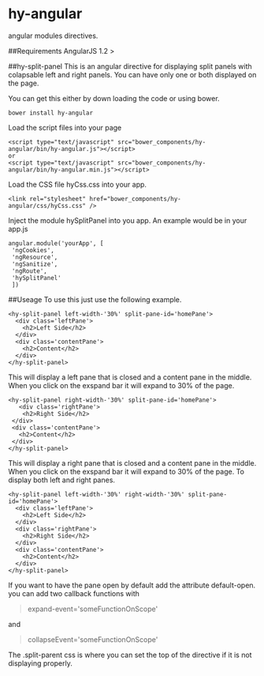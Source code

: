 hy-angular
==========

angular modules directives.

##Requirements
AngularJS 1.2 >


##hy-split-panel
This is an angular directive for displaying split panels with colapsable left and right panels.  You can have only one
or both displayed on the page.

You can get this either by down loading the code or using bower.

    bower install hy-angular
  
Load the script files into your page

    <script type="text/javascript" src="bower_components/hy-angular/bin/hy-angular.js"></script>
    or
    <script type="text/javascript" src="bower_components/hy-angular/bin/hy-angular.min.js"></script>
  
Load the CSS file hyCss.css into your app.

    <link rel="stylesheet" href="bower_components/hy-angular/css/hyCss.css" />

Inject the module hySplitPanel into you app.  An example would be in your app.js

    angular.module('yourApp', [
     'ngCookies',
     'ngResource',
     'ngSanitize',
     'ngRoute',
     'hySplitPanel'
     ])


##Useage
To use this just use the following example.

    <hy-split-panel left-width-'30%' split-pane-id='homePane'>
      <div class='leftPane'>
        <h2>Left Side</h2>
      </div>
      <div class='contentPane'>
        <h2>Content</h2>
      </div>
    </hy-split-panel>
  
This will display a left pane that is closed and a content pane in the middle.  When you click on the exspand bar it
will expand to 30% of the page.

    <hy-split-panel right-width-'30%' split-pane-id='homePane'>
       <div class='rightPane'>
        <h2>Right Side</h2>
     </div>
     <div class='contentPane'>
       <h2>Content</h2>
     </div>
    </hy-split-panel>
  
This will display a right pane that is closed and a content pane in the middle.  When you click on the exspand bar it
will expand to 30% of the page.
To display both left and right panes.

    <hy-split-panel left-width-'30%' right-width-'30%' split-pane-id='homePane'>
      <div class='leftPane'>
        <h2>Left Side</h2>
      </div>
      <div class='rightPane'>
        <h2>Right Side</h2>
      </div>
      <div class='contentPane'>
        <h2>Content</h2>
      </div>
    </hy-split-panel>

If you want to have the pane open by default add the attribute default-open.  you can add two callback functions with 

>expand-event='someFunctionOnScope' 

and 

>collapseEvent='someFunctionOnScope'  

The .split-parent css is where you can set the top of the directive if it is not displaying properly.
